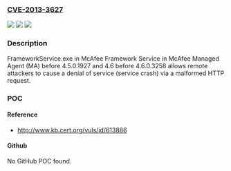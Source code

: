 ### [CVE-2013-3627](https://cve.mitre.org/cgi-bin/cvename.cgi?name=CVE-2013-3627)
![](https://img.shields.io/static/v1?label=Product&message=n%2Fa&color=blue)
![](https://img.shields.io/static/v1?label=Version&message=n%2Fa&color=blue)
![](https://img.shields.io/static/v1?label=Vulnerability&message=n%2Fa&color=brighgreen)

### Description

FrameworkService.exe in McAfee Framework Service in McAfee Managed Agent (MA) before 4.5.0.1927 and 4.6 before 4.6.0.3258 allows remote attackers to cause a denial of service (service crash) via a malformed HTTP request.

### POC

#### Reference
- http://www.kb.cert.org/vuls/id/613886

#### Github
No GitHub POC found.


